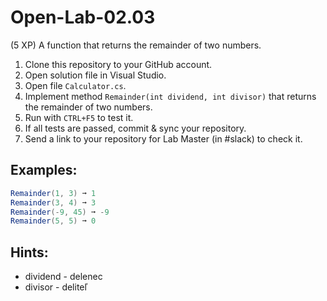 # Open-Lab-02.03
(5 XP) A function that returns the remainder of two numbers.

1. Clone this repository to your GitHub account.
2. Open solution file in Visual Studio.
3. Open file `Calculator.cs`.
4. Implement method `Remainder(int dividend, int divisor)` that returns the remainder of two numbers.
5. Run with `CTRL+F5` to test it.
6. If all tests are passed, commit & sync your repository.
7. Send a link to your repository for Lab Master (in #slack) to check it.

## Examples: 
```C#
Remainder(1, 3) ➞ 1
Remainder(3, 4) ➞ 3
Remainder(-9, 45) ➞ -9
Remainder(5, 5) ➞ 0
```

## Hints:
* dividend - delenec
* divisor  - deliteľ

